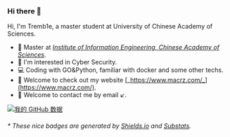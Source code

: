 ### Hi there 👋

<!--
**Tremb1e/tremb1e** is a ✨ _special_ ✨ repository because its `README.md` (this file) appears on your GitHub profile.

Here are some ideas to get you started:

- 🔭 I’m currently working on ...
- 🌱 I’m currently learning ...
- 👯 I’m looking to collaborate on ...
- 🤔 I’m looking for help with ...
- 💬 Ask me about ...
- 📫 How to reach me: ...
- 😄 Pronouns: ...
- ⚡ Fun fact: ...
-->

Hi, I'm Tremb1e, a master student at University of Chinese Academy of Sciences.

- 🍻 Master at [_Institute of Information Engineering, Chinese Academy of Sciences_](http://www.iie.cas.cn/).
- 🔭 I'm interested in Cyber Security.
- 💻 Coding with GO&Python, familiar with docker and some other techs.
- 💬 Welcome to check out my website [_https://www.macrz.com/_](https://www.macrz.com/).
- 🤔 Welcome to contact me by email ↙️.

[![我的 GitHub 数据](https://github-readme-stats.vercel.app/api?username=Tremb1e)]()

<h6>* These nice badges are generated by <a href="https://shields.io/">Shields.io</a> and <a href="https://github.com/spencerwooo/Substats">Substats</a>.</h6>
